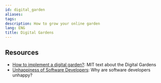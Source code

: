 ```yaml
---
id: digital_garden
aliases: 
tags: 
description: How to grow your online garden
lang: ENG
title: Digital Gardens
---
```

## Resources

- [How to implement a digital garden?](https://www.technologyreview.com/2020/09/03/1007716/digital-gardens-let-you-cultivate-your-own-little-bit-of-the-internet/): MIT text about the Digital Gardens
- [Unhappiness of Software Developers](https://arxiv.org/abs/1703.04993): Why are software developers unhappy?
